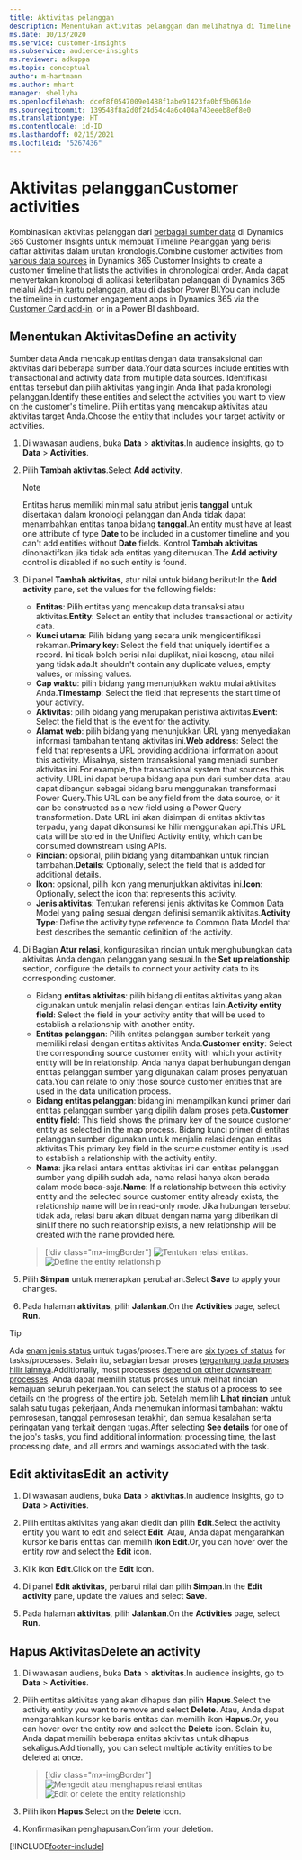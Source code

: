 ```yaml
---
title: Aktivitas pelanggan
description: Menentukan aktivitas pelanggan dan melihatnya di Timeline pelanggan.
ms.date: 10/13/2020
ms.service: customer-insights
ms.subservice: audience-insights
ms.reviewer: adkuppa
ms.topic: conceptual
author: m-hartmann
ms.author: mhart
manager: shellyha
ms.openlocfilehash: dcef8f0547009e1488f1abe91423fa0bf5b061de
ms.sourcegitcommit: 139548f8a2d0f24d54c4a6c404a743eeeb8ef8e0
ms.translationtype: HT
ms.contentlocale: id-ID
ms.lasthandoff: 02/15/2021
ms.locfileid: "5267436"
---
```

# <a name="customer-activities"></a><span data-ttu-id="61ca7-103">Aktivitas pelanggan</span><span class="sxs-lookup"><span data-stu-id="61ca7-103">Customer activities</span></span>

<span data-ttu-id="61ca7-104">Kombinasikan aktivitas pelanggan dari [berbagai sumber data](data-sources.md) di Dynamics 365 Customer Insights untuk membuat Timeline Pelanggan yang berisi daftar aktivitas dalam urutan kronologis.</span><span class="sxs-lookup"><span data-stu-id="61ca7-104">Combine customer activities from [various data sources](data-sources.md) in Dynamics 365 Customer Insights to create a customer timeline that lists the activities in chronological order.</span></span> <span data-ttu-id="61ca7-105">Anda dapat menyertakan kronologi di aplikasi keterlibatan pelanggan di Dynamics 365 melalui [Add-in kartu pelanggan](customer-card-add-in.md), atau di dasbor Power BI.</span><span class="sxs-lookup"><span data-stu-id="61ca7-105">You can include the timeline in customer engagement apps in Dynamics 365 via the [Customer Card add-in](customer-card-add-in.md), or in a Power BI dashboard.</span></span>

## <a name="define-an-activity"></a><span data-ttu-id="61ca7-106">Menentukan Aktivitas</span><span class="sxs-lookup"><span data-stu-id="61ca7-106">Define an activity</span></span>

<span data-ttu-id="61ca7-107">Sumber data Anda mencakup entitas dengan data transaksional dan aktivitas dari beberapa sumber data.</span><span class="sxs-lookup"><span data-stu-id="61ca7-107">Your data sources include entities with transactional and activity data from multiple data sources.</span></span> <span data-ttu-id="61ca7-108">Identifikasi entitas tersebut dan pilih aktivitas yang ingin Anda lihat pada kronologi pelanggan.</span><span class="sxs-lookup"><span data-stu-id="61ca7-108">Identify these entities and select the activities you want to view on the customer's timeline.</span></span> <span data-ttu-id="61ca7-109">Pilih entitas yang mencakup aktivitas atau aktivitas target Anda.</span><span class="sxs-lookup"><span data-stu-id="61ca7-109">Choose the entity that includes your target activity or activities.</span></span>

1. <span data-ttu-id="61ca7-110">Di wawasan audiens, buka **Data** > **aktivitas**.</span><span class="sxs-lookup"><span data-stu-id="61ca7-110">In audience insights, go to **Data** > **Activities**.</span></span>

1. <span data-ttu-id="61ca7-111">Pilih **Tambah aktivitas**.</span><span class="sxs-lookup"><span data-stu-id="61ca7-111">Select **Add activity**.</span></span>

   > [!NOTE]
   > <span data-ttu-id="61ca7-112">Entitas harus memiliki minimal satu atribut jenis **tanggal** untuk disertakan dalam kronologi pelanggan dan Anda tidak dapat menambahkan entitas tanpa bidang **tanggal**.</span><span class="sxs-lookup"><span data-stu-id="61ca7-112">An entity must have at least one attribute of type **Date** to be included in a customer timeline and you can't add entities without **Date** fields.</span></span> <span data-ttu-id="61ca7-113">Kontrol **Tambah aktivitas** dinonaktifkan jika tidak ada entitas yang ditemukan.</span><span class="sxs-lookup"><span data-stu-id="61ca7-113">The **Add activity** control is disabled if no such entity is found.</span></span>

1. <span data-ttu-id="61ca7-114">Di panel **Tambah aktivitas**, atur nilai untuk bidang berikut:</span><span class="sxs-lookup"><span data-stu-id="61ca7-114">In the **Add activity** pane, set the values for the following fields:</span></span>

   - <span data-ttu-id="61ca7-115">**Entitas**: Pilih entitas yang mencakup data transaksi atau aktivitas.</span><span class="sxs-lookup"><span data-stu-id="61ca7-115">**Entity**: Select an entity that includes transactional or activity data.</span></span>
   - <span data-ttu-id="61ca7-116">**Kunci utama**: Pilih bidang yang secara unik mengidentifikasi rekaman.</span><span class="sxs-lookup"><span data-stu-id="61ca7-116">**Primary key**: Select the field that uniquely identifies a record.</span></span> <span data-ttu-id="61ca7-117">Ini tidak boleh berisi nilai duplikat, nilai kosong, atau nilai yang tidak ada.</span><span class="sxs-lookup"><span data-stu-id="61ca7-117">It shouldn't contain any duplicate values, empty values, or missing values.</span></span>
   - <span data-ttu-id="61ca7-118">**Cap waktu**: pilih bidang yang menunjukkan waktu mulai aktivitas Anda.</span><span class="sxs-lookup"><span data-stu-id="61ca7-118">**Timestamp**: Select the field that represents the start time of your activity.</span></span>
   - <span data-ttu-id="61ca7-119">**Aktivitas**: pilih bidang yang merupakan peristiwa aktivitas.</span><span class="sxs-lookup"><span data-stu-id="61ca7-119">**Event**: Select the field that is the event for the activity.</span></span>
   - <span data-ttu-id="61ca7-120">**Alamat web**: pilih bidang yang menunjukkan URL yang menyediakan informasi tambahan tentang aktivitas ini.</span><span class="sxs-lookup"><span data-stu-id="61ca7-120">**Web address**: Select the field that represents a URL providing additional information about this activity.</span></span> <span data-ttu-id="61ca7-121">Misalnya, sistem transaksional yang menjadi sumber aktivitas ini.</span><span class="sxs-lookup"><span data-stu-id="61ca7-121">For example, the transactional system that sources this activity.</span></span> <span data-ttu-id="61ca7-122">URL ini dapat berupa bidang apa pun dari sumber data, atau dapat dibangun sebagai bidang baru menggunakan transformasi Power Query.</span><span class="sxs-lookup"><span data-stu-id="61ca7-122">This URL can be any field from the data source, or it can be constructed as a new field using a Power Query transformation.</span></span> <span data-ttu-id="61ca7-123">Data URL ini akan disimpan di entitas aktivitas terpadu, yang dapat dikonsumsi ke hilir menggunakan api.</span><span class="sxs-lookup"><span data-stu-id="61ca7-123">This URL data will be stored in the Unified Activity entity, which can be consumed downstream using APIs.</span></span>
   - <span data-ttu-id="61ca7-124">**Rincian**: opsional, pilih bidang yang ditambahkan untuk rincian tambahan.</span><span class="sxs-lookup"><span data-stu-id="61ca7-124">**Details**: Optionally, select the field that is added for additional details.</span></span>
   - <span data-ttu-id="61ca7-125">**Ikon**: opsional, pilih ikon yang menunjukkan aktivitas ini.</span><span class="sxs-lookup"><span data-stu-id="61ca7-125">**Icon**: Optionally, select the icon that represents this activity.</span></span>
   - <span data-ttu-id="61ca7-126">**Jenis aktivitas**: Tentukan referensi jenis aktivitas ke Common Data Model yang paling sesuai dengan definisi semantik aktivitas.</span><span class="sxs-lookup"><span data-stu-id="61ca7-126">**Activity Type**: Define the activity type reference to Common Data Model that best describes the semantic definition of the activity.</span></span>

1. <span data-ttu-id="61ca7-127">Di Bagian **Atur relasi**, konfigurasikan rincian untuk menghubungkan data aktivitas Anda dengan pelanggan yang sesuai.</span><span class="sxs-lookup"><span data-stu-id="61ca7-127">In the **Set up relationship** section, configure the details to connect your activity data to its corresponding customer.</span></span>

    - <span data-ttu-id="61ca7-128">Bidang **entitas aktivitas**: pilih bidang di entitas aktivitas yang akan digunakan untuk menjalin relasi dengan entitas lain.</span><span class="sxs-lookup"><span data-stu-id="61ca7-128">**Activity entity field**: Select the field in your activity entity that will be used to establish a relationship with another entity.</span></span>
    - <span data-ttu-id="61ca7-129">**Entitas pelanggan**: Pilih entitas pelanggan sumber terkait yang memiliki relasi dengan entitas aktivitas Anda.</span><span class="sxs-lookup"><span data-stu-id="61ca7-129">**Customer entity**: Select the corresponding source customer entity with which your activity entity will be in relationship.</span></span> <span data-ttu-id="61ca7-130">Anda hanya dapat berhubungan dengan entitas pelanggan sumber yang digunakan dalam proses penyatuan data.</span><span class="sxs-lookup"><span data-stu-id="61ca7-130">You can relate to only those source customer entities that are used in the data unification process.</span></span>
    - <span data-ttu-id="61ca7-131">**Bidang entitas pelanggan**: bidang ini menampilkan kunci primer dari entitas pelanggan sumber yang dipilih dalam proses peta.</span><span class="sxs-lookup"><span data-stu-id="61ca7-131">**Customer entity field**: This field shows the primary key of the source customer entity as selected in the map process.</span></span> <span data-ttu-id="61ca7-132">Bidang kunci primer di entitas pelanggan sumber digunakan untuk menjalin relasi dengan entitas aktivitas.</span><span class="sxs-lookup"><span data-stu-id="61ca7-132">This primary key field in the source customer entity is used to establish a relationship with the activity entity.</span></span>
    - <span data-ttu-id="61ca7-133">**Nama**: jika relasi antara entitas aktivitas ini dan entitas pelanggan sumber yang dipilih sudah ada, nama relasi hanya akan berada dalam mode baca-saja.</span><span class="sxs-lookup"><span data-stu-id="61ca7-133">**Name**: If a relationship between this activity entity and the selected source customer entity already exists, the relationship name will be in read-only mode.</span></span> <span data-ttu-id="61ca7-134">Jika hubungan tersebut tidak ada, relasi baru akan dibuat dengan nama yang diberikan di sini.</span><span class="sxs-lookup"><span data-stu-id="61ca7-134">If there no such relationship exists, a new relationship will be created with the name provided here.</span></span>
   
   > [!div class="mx-imgBorder"]
   > <span data-ttu-id="61ca7-135">![Tentukan relasi entitas](media/activities-entities-define.png "Tentukan relasi entitas.").</span><span class="sxs-lookup"><span data-stu-id="61ca7-135">![Define the entity relationship](media/activities-entities-define.png "Define the entity relationship")</span></span>

1. <span data-ttu-id="61ca7-136">Pilih **Simpan** untuk menerapkan perubahan.</span><span class="sxs-lookup"><span data-stu-id="61ca7-136">Select **Save** to apply your changes.</span></span>

1. <span data-ttu-id="61ca7-137">Pada halaman **aktivitas**, pilih **Jalankan**.</span><span class="sxs-lookup"><span data-stu-id="61ca7-137">On the **Activities** page, select **Run**.</span></span>

> [!TIP]
> <span data-ttu-id="61ca7-138">Ada [enam jenis status](system.md#status-types) untuk tugas/proses.</span><span class="sxs-lookup"><span data-stu-id="61ca7-138">There are [six types of status](system.md#status-types) for tasks/processes.</span></span> <span data-ttu-id="61ca7-139">Selain itu, sebagian besar proses [tergantung pada proses hilir lainnya](system.md#refresh-policies).</span><span class="sxs-lookup"><span data-stu-id="61ca7-139">Additionally, most processes [depend on other downstream processes](system.md#refresh-policies).</span></span> <span data-ttu-id="61ca7-140">Anda dapat memilih status proses untuk melihat rincian kemajuan seluruh pekerjaan.</span><span class="sxs-lookup"><span data-stu-id="61ca7-140">You can select the status of a process to see details on the progress of the entire job.</span></span> <span data-ttu-id="61ca7-141">Setelah memilih **Lihat rincian** untuk salah satu tugas pekerjaan, Anda menemukan informasi tambahan: waktu pemrosesan, tanggal pemrosesan terakhir, dan semua kesalahan serta peringatan yang terkait dengan tugas.</span><span class="sxs-lookup"><span data-stu-id="61ca7-141">After selecting **See details** for one of the job's tasks, you find additional information: processing time, the last processing date, and all errors and warnings associated with the task.</span></span>

## <a name="edit-an-activity"></a><span data-ttu-id="61ca7-142">Edit aktivitas</span><span class="sxs-lookup"><span data-stu-id="61ca7-142">Edit an activity</span></span>

1. <span data-ttu-id="61ca7-143">Di wawasan audiens, buka **Data** > **aktivitas**.</span><span class="sxs-lookup"><span data-stu-id="61ca7-143">In audience insights, go to **Data** > **Activities**.</span></span>

2. <span data-ttu-id="61ca7-144">Pilih entitas aktivitas yang akan diedit dan pilih **Edit**.</span><span class="sxs-lookup"><span data-stu-id="61ca7-144">Select the activity entity you want to edit and select **Edit**.</span></span> <span data-ttu-id="61ca7-145">Atau, Anda dapat mengarahkan kursor ke baris entitas dan memilih **ikon Edit**.</span><span class="sxs-lookup"><span data-stu-id="61ca7-145">Or, you can hover over the entity row and select the **Edit** icon.</span></span>

3. <span data-ttu-id="61ca7-146">Klik ikon **Edit**.</span><span class="sxs-lookup"><span data-stu-id="61ca7-146">Click on the **Edit** icon.</span></span>

4. <span data-ttu-id="61ca7-147">Di panel **Edit aktivitas**, perbarui nilai dan pilih **Simpan**.</span><span class="sxs-lookup"><span data-stu-id="61ca7-147">In the **Edit activity** pane, update the values and select **Save**.</span></span>

5. <span data-ttu-id="61ca7-148">Pada halaman **aktivitas**, pilih **Jalankan**.</span><span class="sxs-lookup"><span data-stu-id="61ca7-148">On the **Activities** page, select **Run**.</span></span>

## <a name="delete-an-activity"></a><span data-ttu-id="61ca7-149">Hapus Aktivitas</span><span class="sxs-lookup"><span data-stu-id="61ca7-149">Delete an activity</span></span>

1. <span data-ttu-id="61ca7-150">Di wawasan audiens, buka **Data** > **aktivitas**.</span><span class="sxs-lookup"><span data-stu-id="61ca7-150">In audience insights, go to **Data** > **Activities**.</span></span>

2. <span data-ttu-id="61ca7-151">Pilih entitas aktivitas yang akan dihapus dan pilih **Hapus**.</span><span class="sxs-lookup"><span data-stu-id="61ca7-151">Select the activity entity you want to remove and select **Delete**.</span></span> <span data-ttu-id="61ca7-152">Atau, Anda dapat mengarahkan kursor ke baris entitas dan memilih ikon **Hapus**.</span><span class="sxs-lookup"><span data-stu-id="61ca7-152">Or, you can hover over the entity row and select the **Delete** icon.</span></span> <span data-ttu-id="61ca7-153">Selain itu, Anda dapat memilih beberapa entitas aktivitas untuk dihapus sekaligus.</span><span class="sxs-lookup"><span data-stu-id="61ca7-153">Additionally, you can select multiple activity entities to be deleted at once.</span></span>
   > [!div class="mx-imgBorder"]
   > <span data-ttu-id="61ca7-154">![Mengedit atau menghapus relasi entitas](media/activities-entities-edit-delete.png "Mengedit atau menghapus relasi entitas")</span><span class="sxs-lookup"><span data-stu-id="61ca7-154">![Edit or delete the entity relationship](media/activities-entities-edit-delete.png "Edit or delete the entity relationship")</span></span>

3. <span data-ttu-id="61ca7-155">Pilih ikon **Hapus**.</span><span class="sxs-lookup"><span data-stu-id="61ca7-155">Select on the **Delete** icon.</span></span>

4. <span data-ttu-id="61ca7-156">Konfirmasikan penghapusan.</span><span class="sxs-lookup"><span data-stu-id="61ca7-156">Confirm your deletion.</span></span>


[!INCLUDE[footer-include](../includes/footer-banner.md)]